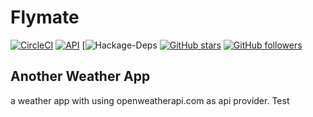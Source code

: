 # Flymate
[![CircleCI](https://circleci.com/gh/TESLAA/Flymate.svg?style=svg)](https://circleci.com/gh/TESLAA/Flymate)
[![API](https://img.shields.io/badge/API-27%2B-blue.svg?style=flat)](https://android-arsenal.com/api?level=27)
[![Hackage-Deps](https://img.shields.io/hackage-deps/v/lens.svg)
[![GitHub stars](https://img.shields.io/github/stars/TESLAA/Flymate.svg)](https://github.com/TESLAA/Flymate/stargazers)
[![GitHub followers](https://img.shields.io/github/followers/espadrine.svg?label=Follow&style=social)](https://github.com/TESLAA/Flymate)



## Another Weather App

a weather app with using openweatherapi.com as api provider.
Test
